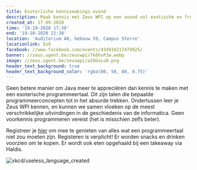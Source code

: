 ```yaml
---
title: Esoterische kennismakings-avond
description: Maak kennis met Zeus WPI op een avond vol exotische en frustrerende programmeertalen
created_at: 17-09-2020
time: '19-10-2020 17:30'
end: '19-10-2020 22:30'
location: 'Auditorium A0, Gebouw S9, Campus Sterre'
locationlink: $s9
facebook: //www.facebook.com/events/434910217479925/
banner: //zeus.ugent.be/zeuswpi/7k6hvPJw.webp
image: //zeus.ugent.be/zeuswpi/a28GvLuO.png
header_text_background: true
header_text_background_color: 'rgba(80, 50, 80, 0.75)'
---
```


Geen betere manier om Java meer te appreciëren dan kennis te maken met een esoterische programmeertaal. Dit zijn talen die bepaalde programmeerconcepten tot in het absurde trekken. Ondertussen leer je Zeus WPI kennen, en kunnen we samen vloeken op de meest verschrikkelijke uitvindingen in de geschiedenis van de informatica. Geen voorkennis programmeren vereist (het is misschien zelfs beter).

Registreer je [hier][gandalf] om mee te genieten van alles wat een programmeertaal niet zou moeten zijn.
Registeren is verplicht!
Er worden snacks en drinken voorzien om te kopen. Er wordt ook eten opgehaald bij een takeaway via Haldis.

![xkcd/useless_language_created](https://zeus.ugent.be/zeuswpi/Sa7IfExB.png)

[gandalf]: https://event.fkgent.be/events/306
